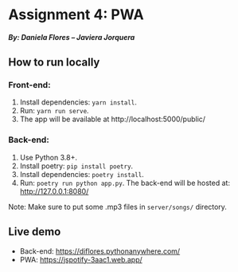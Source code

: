 # Assignment 4: PWA
##### By: Daniela Flores – Javiera Jorquera

## How to run locally
### Front-end:
1. Install dependencies: `yarn install`.
2. Run: `yarn run serve`.
3. The app will be available at http://localhost:5000/public/

### Back-end:
1. Use Python 3.8+.
2. Install poetry: `pip install poetry`.
3. Install dependencies: `poetry install`.
4. Run: `poetry run python app.py`. The back-end will be hosted at: http://127.0.0.1:8080/

Note: Make sure to put some .mp3 files in `server/songs/` directory.

## Live demo
- Back-end: https://diflores.pythonanywhere.com/
- PWA: https://jspotify-3aac1.web.app/
